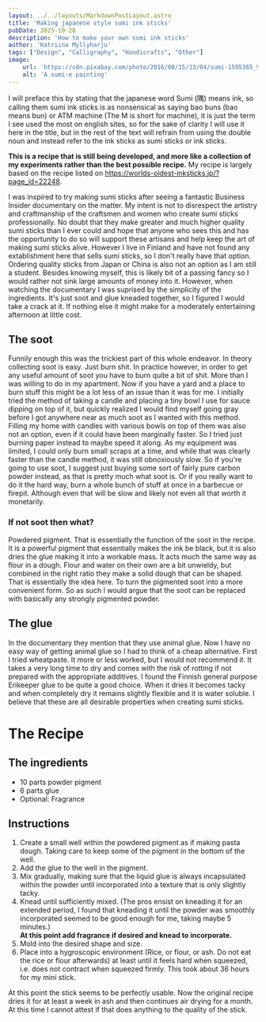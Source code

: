 ```yaml
---
layout: ../../layouts/MarkdownPostLayout.astro
title: 'Making japanese style sumi ink sticks'
pubDate: 2025-10-28
description: 'How to make your own sumi ink sticks'
author: 'Katriina Myllyharju'
tags: ["Design", "Calligraphy", "Handicrafts", "Other"]
image:
    url: 'https://cdn.pixabay.com/photo/2016/08/15/13/04/sumi-1595365_960_720.jpg'
    alt: 'A sumi-e painting'
---
```


I will preface this by stating that the japanese word Sumi (隅) means ink, so calling them sumi ink sticks is as nonsensical as saying bao buns (bao means bun) or ATM machine (The M is short for machine), it is just the term I see used the most on english sites, so for the sake of clarity I will use it here in the title, but in the rest of the text will refrain from using the double noun and instead refer to the ink sticks as sumi sticks or ink sticks.

**This is a recipe that is still being developed, and more like a collection of my experiments rather than the best possible recipe.** My recipe is largely based on the recipe listed on https://worlds-oldest-inksticks.jp/?page_id=22248.

I was inspired to try making sumi sticks after seeing a fantastic Business Insider documentary on the matter. My intent is not to disrespect the artistry and craftmanship of the craftsmen and women who create sumi sticks professionally. No doubt that they make greater and much higher quality sumi sticks than I ever could and hope that anyone who sees this and has the opportunity to do so will support these artisans and help keep the art of making sumi sticks alive.
However I live in Finland and have not found any extablishment here that sells sumi sticks, so I don't really have that option. Ordering quality sticks from Japan or China is also not an option as I am still a student. Besides knowing myself, this is likely bit of a passing fancy so I would rather not sink large amounts of money into it.
However, when watching the documentary I was suprised by the simplicity of the ingredients. It's just soot and glue kneaded together, so I figured I would take a crack at it. If nothing else it might make for a moderately entertaining afternoon at little cost.

## The soot

Funnily enough this was the trickiest part of this whole endeavor. In theory collecting soot is easy. Just burn shit. In practice however, in order to get any useful amount of soot you have to burn quite a bit of shit. More than I was willing to do in my apartment. Now if you have a yard and a place to burn stuff this might be a lot less of an issue than it was for me. I initially tried the method of taking a candle and placing a tiny bowl I use for sauce dipping on top of it, but quickly realized I would find myself going gray before I got anywhere near as much soot as I wanted with this method. Filling my home with candles with various bowls on top of them was also not an option, even if it could have been marginally faster. 
So I tried just burning paper instead to maybe speed it along. As my equipment was limited, I could only burn small scraps at a time, and while that was clearly faster than the candle method, it was still obnoxiously slow.
So if you're going to use soot, I suggest just buying some sort of fairly pure carbon powder instead, as that is pretty much what soot is. Or if you really want to do it the hard way, burn a whole bunch of stuff at once in a barbecue or firepit. Although even that will be slow and likely not even all that worth it monetarily.

### If not soot then what?

Powdered pigment. That is essentially the function of the soot in the recipe. It is a powerful pigment that essentially makes the ink be black, but it is also dries the glue making it into a workable mass. It acts much the same way as flour in a dough. Flour and water on their own are a bit unwieldy, but combined in the right ratio they make a solid dough that can be shaped. That is essentially the idea here. To turn the pigmented soot into a more convenient form. So as such I would argue that the soot can be replaced with basically any strongly pigmented powder. 

## The glue

In the documentary they mention that they use animal glue. Now I have no easy way of getting animal glue so I had to think of a cheap alternative. First I tried wheatpaste. It more or less worked, but I would not recommend it. It takes a very long time to dry and comes with the risk of rotting if not prepared with the appropriate additives. 
I found the Finnish general purpose Erikeeper glue to be quite a good choice. When it dries it becomes tacky and when completely dry it remains slightly flexible and it is water soluble. I believe that these are all desirable properties when creating sumi sticks.

# The Recipe

## The ingredients
<ul>
    <li>10 parts powder pigment</li>
    <li>6 parts glue</li>
    <li>Optional: Fragrance</li>
</ul>

## Instructions

<ol>
    <li>Create a small well within the powdered pigment as if making pasta dough. Taking care to keep some of the pigment in the bottom of the well.</li>
    <li>Add the glue to the well in the pigment.</li>
    <li>Mix gradually, making sure that the liquid glue is always incapsulated within the powder until incorporated into a texture that is only slightly tacky.</li>
    <li>Knead until sufficiently mixed. (The pros ensist on kneading it for an extended period, I found that kneading it until the powder was smoothly incorporated seemed to be good enough for me, taking maybe 5 minutes.)
    <br><strong>At this point add fragrance if desired and knead to incorporate.</strong></li>
    <li>Mold into the desired shape and size.</li>
    <li>Place into a hygroscopic environment (Rice, or flour, or ash. Do not eat the rice or flour afterwards) at least until it feels hard when squeezed, i.e. does not contract when squeezed firmly. This took about 36 hours for my mini stick.</li>
</ol>

At this point the stick seems to be perfectly usable. Now the original recipe dries it for at least a week in ash and then continues air drying for a month. At this time I cannot attest if that does anything to the quality of the stick. 